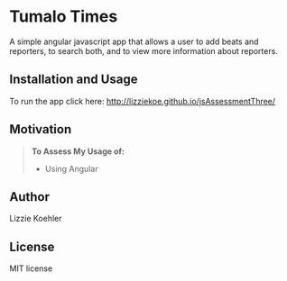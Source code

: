 Tumalo Times
==============

A simple angular javascript app that allows a user to add beats and reporters, to search both, and to view more information about reporters.

Installation and Usage
------------
To run the app click here: http://lizziekoe.github.io/jsAssessmentThree/

Motivation
--------
> **To Assess My Usage of:**
>- Using Angular

Author
------

Lizzie Koehler

License
-------

MIT license